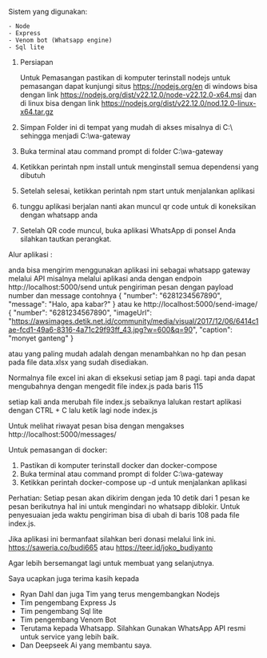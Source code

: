 Sistem yang digunakan:

    - Node
    - Express
    - Venom bot (Whatsapp engine)
    - Sql lite

1. Persiapan

    Untuk Pemasangan pastikan di komputer terinstall nodejs
    untuk pemasangan dapat kunjungi situs https://nodejs.org/en
    di windows bisa dengan link https://nodejs.org/dist/v22.12.0/node-v22.12.0-x64.msi
    dan di linux bisa dengan link https://nodejs.org/dist/v22.12.0/nod.12.0-linux-x64.tar.gz

2. Simpan Folder ini di tempat yang mudah di akses misalnya di C:\ sehingga menjadi C:\wa-gateway
3. Buka terminal atau command prompt di folder C:\wa-gateway
4. Ketikkan perintah npm install untuk menginstall semua dependensi yang dibutuh
5. Setelah selesai, ketikkan perintah npm start untuk menjalankan aplikasi
6. tunggu aplikasi berjalan nanti akan muncul qr code untuk di koneksikan dengan whatsapp anda

7. Setelah QR code muncul, buka aplikasi WhatsApp di ponsel Anda silahkan tautkan perangkat.

Alur aplikasi :

anda bisa mengirim menggunakan aplikasi ini sebagai whatsapp gateway melalui API misalnya melalui aplikasi anda dengan endpoin
http://localhost:5000/send untuk pengiriman pesan dengan payload number dan message 
contohnya
{
    "number": "6281234567890",
    "message": "Halo, apa kabar?"
}
atau ke http://localhost:5000/send-image/ 
{
    "number": "6281234567890",
    "imageUrl": "https://awsimages.detik.net.id/community/media/visual/2017/12/06/6414c1ae-fcd1-49a6-8316-4a71c29f93ff_43.jpg?w=600&q=90",
    "caption": "monyet ganteng"
}

atau yang paling mudah adalah dengan menambahkan no hp dan pesan pada file data.xlsx yang sudah disediakan.

Normalnya file excel ini akan di eksekusi setiap jam 8 pagi. tapi anda dapat mengubahnya dengan mengedit file index.js pada baris 115

setiap kali anda merubah file index.js sebaiknya lalukan restart aplikasi dengan CTRL + C lalu ketik lagi node index.js

Untuk melihat riwayat pesan bisa dengan mengakses http://localhost:5000/messages/

Untuk pemasangan di docker:
1. Pastikan di komputer terinstall docker dan docker-compose
2. Buka terminal atau command prompt di folder C:\wa-gateway
3. Ketikkan perintah docker-compose up -d untuk menjalankan aplikasi

Perhatian:  Setiap pesan akan dikirim dengan jeda 10 detik dari 1 pesan ke pesan berikutnya hal ini untuk mengindari no whatsapp diblokir.
            Untuk penyesuaian jeda waktu pengiriman bisa di ubah di baris 108 pada file index.js.

Jika aplikasi ini bermanfaat silahkan beri donasi melalui link ini. 
https://saweria.co/budi665 atau https://teer.id/joko_budiyanto

Agar lebih bersemangat lagi untuk membuat yang selanjutnya.

Saya ucapkan juga terima kasih kepada
- Ryan Dahl dan juga Tim yang terus mengembangkan Nodejs
- Tim pengembang Express Js
- Tim pengembang Sql lite
- Tim pengembang Venom Bot
- Terutama kepada Whatsapp. Silahkan Gunakan WhatsApp API resmi untuk service yang lebih baik.
- Dan Deepseek Ai yang membantu saya.
